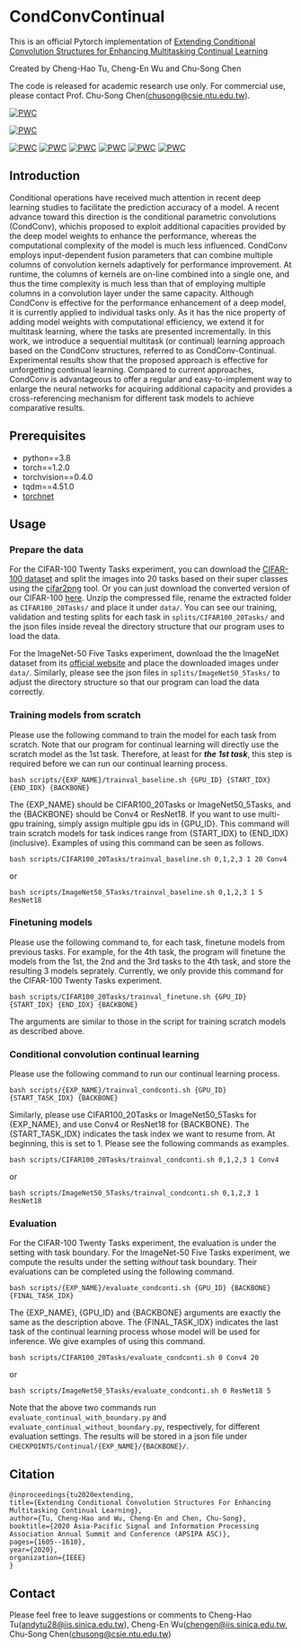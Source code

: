 # CondConvContinual

This is an official Pytorch implementation of [Extending Conditional Convolution Structures for Enhancing Multitasking Continual Learning](http://www.apsipa.org/proceedings/2020/pdfs/0001605.pdf)

Created by Cheng-Hao Tu, Cheng-En Wu and Chu-Song Chen

The code is released for academic research use only. For commercial use, please contact Prof. Chu-Song Chen(chusong@csie.ntu.edu.tw).

[![PWC](https://img.shields.io/endpoint.svg?url=https://paperswithcode.com/badge/extending-conditional-convolution-structures/continual-learning-on-imagenet-50-5-tasks)](https://paperswithcode.com/sota/continual-learning-on-imagenet-50-5-tasks?p=extending-conditional-convolution-structures)

[![PWC](https://img.shields.io/endpoint.svg?url=https://paperswithcode.com/badge/extending-conditional-convolution-structures/continual-learning-on-cifar100-20-tasks)](https://paperswithcode.com/sota/continual-learning-on-cifar100-20-tasks?p=extending-conditional-convolution-structures)

[![PWC](https://img.shields.io/endpoint.svg?url=https://paperswithcode.com/badge/extending-conditional-convolution-structures/continual-learning-on-flowers-fine-grained-6)](https://paperswithcode.com/sota/continual-learning-on-flowers-fine-grained-6?p=extending-conditional-convolution-structures)
[![PWC](https://img.shields.io/endpoint.svg?url=https://paperswithcode.com/badge/extending-conditional-convolution-structures/continual-learning-on-imagenet-fine-grained-6)](https://paperswithcode.com/sota/continual-learning-on-imagenet-fine-grained-6?p=extending-conditional-convolution-structures)
[![PWC](https://img.shields.io/endpoint.svg?url=https://paperswithcode.com/badge/extending-conditional-convolution-structures/continual-learning-on-sketch-fine-grained-6)](https://paperswithcode.com/sota/continual-learning-on-sketch-fine-grained-6?p=extending-conditional-convolution-structures)
[![PWC](https://img.shields.io/endpoint.svg?url=https://paperswithcode.com/badge/extending-conditional-convolution-structures/continual-learning-on-wikiart-fine-grained-6)](https://paperswithcode.com/sota/continual-learning-on-wikiart-fine-grained-6?p=extending-conditional-convolution-structures)
[![PWC](https://img.shields.io/endpoint.svg?url=https://paperswithcode.com/badge/extending-conditional-convolution-structures/continual-learning-on-cubs-fine-grained-6)](https://paperswithcode.com/sota/continual-learning-on-cubs-fine-grained-6?p=extending-conditional-convolution-structures)
[![PWC](https://img.shields.io/endpoint.svg?url=https://paperswithcode.com/badge/extending-conditional-convolution-structures/continual-learning-on-stanford-cars-fine)](https://paperswithcode.com/sota/continual-learning-on-stanford-cars-fine?p=extending-conditional-convolution-structures)

## Introduction 
Conditional operations have received much attention in recent deep learning studies to facilitate the prediction accuracy of a model. A recent advance toward this direction is the conditional parametric convolutions (CondConv), whichis proposed to exploit additional capacities provided by the deep model weights to enhance the performance, whereas the computational complexity of the model is much less influenced. CondConv employs input-dependent fusion parameters that can combine multiple columns of convolution kernels adaptively for performance improvement. At runtime, the columns of kernels are on-line combined into a single one, and thus the time complexity is much less than that of employing multiple columns in a convolution layer under the same capacity. Although CondConv is effective for the performance enhancement of a deep model, it is currently applied to individual tasks only. As it has the nice property of adding model weights with computational efficiency, we extend it for multitask learning, where the tasks are presented incrementally. In this work, we introduce a sequential multitask (or continual) learning approach based on the CondConv structures, referred to as CondConv-Continual. Experimental results show that the proposed approach is effective for unforgetting continual learning. Compared to current approaches, CondConv is advantageous to offer a regular and easy-to-implement way to enlarge the neural networks for acquiring additional capacity and provides a cross-referencing mechanism for different task models to achieve comparative results.


## Prerequisites  
* python==3.8 
* torch==1.2.0 
* torchvision==0.4.0 
* tqdm==4.51.0
* [torchnet](https://github.com/pytorch/tnt)


## Usage 

### Prepare the data 

For the CIFAR-100 Twenty Tasks experiment, you can download the [CIFAR-100 dataset](https://www.cs.toronto.edu/~kriz/cifar.html) and split the images into 20 tasks based on their super classes using the [cifar2png](https://github.com/knjcode/cifar2png) tool. Or you can just download the converted version of our CIFAR-100 [here](https://drive.google.com/file/d/1eo2RhMmhxzUNOZa0Z7jy7y4lOn3lqddU/view?usp=sharing). Unzip the compressed file, rename the extracted folder as `CIFAR100_20Tasks/` and place it under `data/`. You can see our training, validation and testing splits for each task in `splits/CIFAR100_20Tasks/` and the json files inside reveal the directory structure that our program uses to load the data. 

For the ImageNet-50 Five Tasks experiment, download the the ImageNet dataset from its [official website](http://image-net.org/download) and place the downloaded images under `data/`. Similarly, please see the json files in `splits/ImageNet50_5Tasks/` to adjust the directory structure so that our program can load the data correctly. 


### Training models from scratch 

Please use the following command to train the model for each task from scratch. Note that our program for continual learning will directly use the scratch model as the 1st task. Therefore, at least for ***the 1st task***, this step is required before we can run our continual learning process.

```
bash scripts/{EXP_NAME}/trainval_baseline.sh {GPU_ID} {START_IDX} {END_IDX} {BACKBONE}
```

The {EXP_NAME} should be CIFAR100_20Tasks or ImageNet50_5Tasks, and the {BACKBONE} should be Conv4 or ResNet18. If you want to use multi-gpu training, simply assign multiple gpu ids in {GPU_ID}. This command will train scratch models for task indices range from {START_IDX} to {END_IDX} (inclusive). Examples of using this command can be seen as follows. 

```
bash scripts/CIFAR100_20Tasks/trainval_baseline.sh 0,1,2,3 1 20 Conv4 
```

or 

```
bash scripts/ImageNet50_5Tasks/trainval_baseline.sh 0,1,2,3 1 5 ResNet18 
```


### Finetuning models 

Please use the following command to, for each task, finetune models from previous tasks. For example, for the 4th task, the program will finetune the models from the 1st, the 2nd and the 3rd tasks to the 4th task, and store the resulting 3 models seprately. Currently, we only provide this command for the CIFAR-100 Twenty Tasks experiment. 

```
bash scripts/CIFAR100_20Tasks/trainval_finetune.sh {GPU_ID} {START_IDX} {END_IDX} {BACKBONE}
```

The arguments are similar to those in the script for training scratch models as described above. 


### Conditional convolution continual learning 

Please use the following command to run our continual learning process. 

```
bash scripts/{EXP_NAME}/trainval_condconti.sh {GPU_ID} {START_TASK_IDX} {BACKBONE}
```

Similarly, please use CIFAR100_20Tasks or ImageNet50_5Tasks for {EXP_NAME}, and use Conv4 or ResNet18 for {BACKBONE}. The {START_TASK_IDX} indicates the task index we want to resume from. At beginning, this is set to 1. Please see the following commands as examples. 

```
bash scripts/CIFAR100_20Tasks/trainval_condconti.sh 0,1,2,3 1 Conv4 
```

or 

```
bash scripts/ImageNet50_5Tasks/trainval_condconti.sh 0,1,2,3 1 ResNet18 
```


### Evaluation 

For the CIFAR-100 Twenty Tasks experiment, the evaluation is under the setting with task boundary. For the ImageNet-50 Five Tasks experiment, we compute the results under the setting *without* task boundary. Their evaluations can be completed using the following command. 

```
bash scripts/{EXP_NAME}/evaluate_condconti.sh {GPU_ID} {BACKBONE} {FINAL_TASK_IDX}
```

The {EXP_NAME}, {GPU_ID} and {BACKBONE} arguments are exactly the same as the description above. The {FINAL_TASK_IDX} indicates the last task of the continual learning process whose model will be used for inference. We give examples of using this command. 

```
bash scripts/CIFAR100_20Tasks/evaluate_condconti.sh 0 Conv4 20 
```

or 

```
bash scripts/ImageNet50_5Tasks/evaluate_condconti.sh 0 ResNet18 5 
```

Note that the above two commands run `evaluate_continual_with_boundary.py` and `evaluate_continual_without_boundary.py`, respectively, for different evaluation settings. The results will be stored in a json file under `CHECKPOINTS/Continual/{EXP_NAME}/{BACKBONE}/`. 


## Citation 

    @inproceedings{tu2020extending,
    title={Extending Conditional Convolution Structures For Enhancing Multitasking Continual Learning},
    author={Tu, Cheng-Hao and Wu, Cheng-En and Chen, Chu-Song},
    booktitle={2020 Asia-Pacific Signal and Information Processing Association Annual Summit and Conference (APSIPA ASC)},
    pages={1605--1610},
    year={2020},
    organization={IEEE}
    }

## Contact 
Please feel free to leave suggestions or comments to Cheng-Hao Tu(andytu28@iis.sinica.edu.tw), Cheng-En Wu(chengen@iis.sinica.edu.tw, Chu-Song Chen(chusong@csie.ntu.edu.tw)

